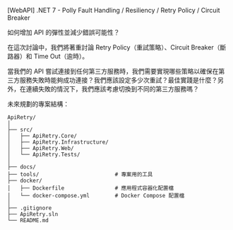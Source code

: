 [WebAPI] .NET 7 - Polly  Fault Handling / Resiliency / Retry Policy / Circuit Breaker

如何增加 API 的彈性並減少錯誤可能性？

在這次討論中，我們將著重討論 Retry Policy（重試策略）、Circuit Breaker（斷路器）和 Time Out（逾時）。

當我們的 API 嘗試連接到任何第三方服務時，我們需要實現哪些策略以確保在第三方服務失敗時能夠成功連接？我們應該設定多少次重試？最佳實踐是什麼？另外，在連續失敗的情況下，我們應該考慮切換到不同的第三方服務嗎？


未來規劃的專案結構：

```
ApiRetry/
│
├── src/
│   ├── ApiRetry.Core/
│   ├── ApiRetry.Infrastructure/
│   ├── ApiRetry.Web/
│   └── ApiRetry.Tests/
│
├── docs/
├── tools/                        # 專案用的工具
├── docker/
│   ├── Dockerfile                # 應用程式容器化配置檔
│   └── docker-compose.yml        # Docker Compose 配置檔
│
├── .gitignore
├── ApiRetry.sln
└── README.md
```

